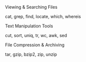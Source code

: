 Viewing & Searching Files

cat, grep, find, locate, which, whereis

Text Manipulation Tools

cut, sort, uniq, tr, wc, awk, sed

File Compression & Archiving

tar, gzip, bzip2, zip, unzip
